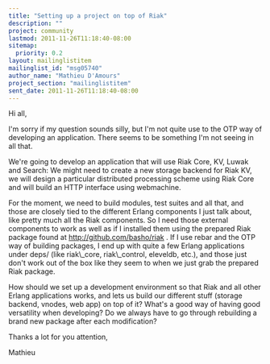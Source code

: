 ```yaml
---
title: "Setting up a project on top of Riak"
description: ""
project: community
lastmod: 2011-11-26T11:18:40-08:00
sitemap:
  priority: 0.2
layout: mailinglistitem
mailinglist_id: "msg05740"
author_name: "Mathieu D'Amours"
project_section: "mailinglistitem"
sent_date: 2011-11-26T11:18:40-08:00
---
```



Hi all,

I'm sorry if my question sounds silly, but I'm not quite use to the OTP way of 
developing an application. There seems to be something I'm not seeing in all 
that.

We're going to develop an application that will use Riak Core, KV, Luwak and 
Search: We might need to create a new storage backend for Riak KV, we will 
design a particular distributed processing scheme using Riak Core and will 
build an HTTP interface using webmachine.

For the moment, we need to build modules, test suites and all that, and those 
are closely tied to the different Erlang components I just talk about, like 
pretty much all the Riak components. So I need those external components to 
work as well as if I installed them using the prepared Riak package found at 
http://github.com/basho/riak . If I use rebar and the OTP way of building 
packages, I end up with quite a few Erlang applications under deps/ (like 
riak\\_core, riak\\_control, eleveldb, etc.), and those just don't work out of the 
box like they seem to when we just grab the prepared Riak package. 

How should we set up a development environment so that Riak and all other 
Erlang applications works, and lets us build our different stuff (storage 
backend, vnodes, web app) on top of it? What's a good way of having good 
versatility when developing? Do we always have to go through rebuilding a brand 
new package after each modification?

Thanks a lot for you attention,

Mathieu
